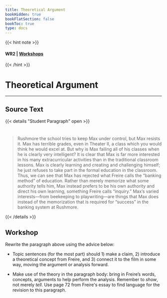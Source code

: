 ```yaml
---
title: Theoretical Argument
bookHidden: true
bookFlatSection: false
bookToc: true
type: docs
---
```

{{< hint note >}} 
#### <i class="fas fa-dot-circle"></i>  **WR2** | [**Workshops**](/courses/workshops/) 
{{< /hint >}}
# Theoretical Argument

---

## Source Text

{{< details "Student Paragraph" open >}}
#

> Rushmore the school tries to keep Max under control, but Max resists it. Max has terrible grades, even in Theater II, a class which you would think he would excel at. But why is Max failing all of his classes when he is clearly very intelligent? It is clear that Max is far more interested in his many extracurricular activities than in the traditional classroom lessons. Max is clearly learning and creating and challenging himself; he just refuses to take part in the formal education in the classroom. Thus, we can see that Max has rejected what Freire calls the “banking method” of education. Rather than merely memorize what some authority tells him, Max instead prefers to be his own authority and direct his own learning, something Freire calls “inquiry.” Max’s varied interests—from beekeeping to playwriting—are things that Max does instead of the memorization that is required for “success” in the banking system at Rushmore. 

{{< /details >}} 

## Workshop

Rewrite the paragraph above using the advice below:

- Topic sentences (for the most part) should 1) make a claim, 2) introduce a theoretical concept from Freire, and 3) connect it to the film in some way, moving the argument or analysis forward. 

- Make use of the theory in the paragraph body: bring in Freire’s words, concepts, arguments to help perform the analysis. Remember to *show*, not merely *tell*. Use page 72 from Freire's essay to find language for the revision to this paragraph.

